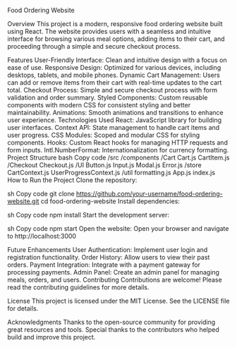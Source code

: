 Food Ordering Website

Overview
This project is a modern, responsive food ordering website built using React. The website provides users with a seamless and intuitive interface for browsing various meal options, adding items to their cart, and proceeding through a simple and secure checkout process.

Features
User-Friendly Interface: Clean and intuitive design with a focus on ease of use.
Responsive Design: Optimized for various devices, including desktops, tablets, and mobile phones.
Dynamic Cart Management: Users can add or remove items from their cart with real-time updates to the cart total.
Checkout Process: Simple and secure checkout process with form validation and order summary.
Styled Components: Custom reusable components with modern CSS for consistent styling and better maintainability.
Animations: Smooth animations and transitions to enhance user experience.
Technologies Used
React: JavaScript library for building user interfaces.
Context API: State management to handle cart items and user progress.
CSS Modules: Scoped and modular CSS for styling components.
Hooks: Custom React hooks for managing HTTP requests and form inputs.
Intl.NumberFormat: Internationalization for currency formatting.
Project Structure
bash
Copy code
/src
  /components
    /Cart
      Cart.js
      CartItem.js
    /Checkout
      Checkout.js
    /UI
      Button.js
      Input.js
      Modal.js
    Error.js
  /store
    CartContext.js
    UserProgressContext.js
  /util
    formatting.js
  App.js
  index.js
How to Run the Project
Clone the repository:

sh
Copy code
git clone https://github.com/your-username/food-ordering-website.git
cd food-ordering-website
Install dependencies:

sh
Copy code
npm install
Start the development server:

sh
Copy code
npm start
Open the website:
Open your browser and navigate to http://localhost:3000

Future Enhancements
User Authentication: Implement user login and registration functionality.
Order History: Allow users to view their past orders.
Payment Integration: Integrate with a payment gateway for processing payments.
Admin Panel: Create an admin panel for managing meals, orders, and users.
Contributing
Contributions are welcome! Please read the contributing guidelines for more details.

License
This project is licensed under the MIT License. See the LICENSE file for details.

Acknowledgments
Thanks to the open-source community for providing great resources and tools.
Special thanks to the contributors who helped build and improve this project.
